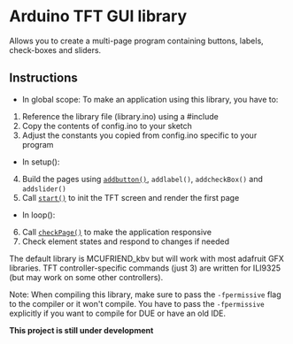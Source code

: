 # Arduino TFT GUI library
Allows you to create a multi-page program containing buttons, labels, check-boxes and sliders.

## Instructions
* In global scope:
To make an application using this library, you have to:
1. Reference the library file (library.ino) using a #include
2. Copy the contents of config.ino to your sketch
3. Adjust the constants you copied from config.ino specific to your program
* In setup():
4. Build the pages using [`addbutton()`](https://github.com/Mammad900/Arduino-TFT-GUI-library/wiki/addbutton()), `addlabel()`, `addcheckBox()` and `addslider()`
5. Call [`start()`](https://github.com/Mammad900/Arduino-TFT-GUI-library/wiki/start()) to init the TFT screen and render the first page
* In loop():
6. Call [`checkPage()`](https://github.com/Mammad900/Arduino-TFT-GUI-library/wiki/checkPage()) to make the application responsive
7. Check element states and respond to changes if needed

The default library is MCUFRIEND_kbv but will work with most adafruit GFX libraries.
TFT controller-specific commands (just 3) are written for ILI9325 (but may work on some other controllers).

Note: When compiling this library, make sure to pass the `-fpermissive` flag to the compiler or it won't compile. You have to pass the `-fpermissive` explicitly if you want to compile for DUE or have an old IDE.

**This project is still under development**
